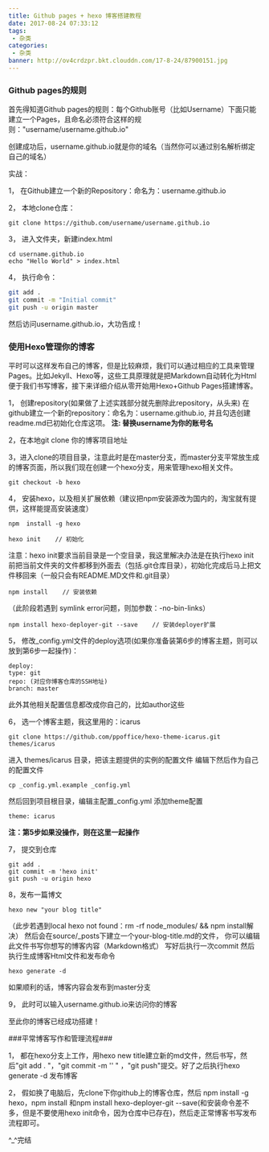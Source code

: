 ```yaml
---
title: Github pages + hexo 博客搭建教程
date: 2017-08-24 07:33:12
tags:
 - 杂类
categories:
 - 杂类
banner: http://ov4crdzpr.bkt.clouddn.com/17-8-24/87900151.jpg
---
```


### Github pages的规则 ###
首先得知道Github pages的规则：每个Github账号（比如Username）下面只能建立一个Pages，且命名必须符合这样的规则："username/username.github.io"

创建成功后，username.github.io就是你的域名（当然你可以通过别名解析绑定自己的域名）

实战：

1， 在Github建立一个新的Repository：命名为：username.github.io

2， 本地clone仓库：

```
git clone https://github.com/username/username.github.io
```

3， 进入文件夹，新建index.html

```
cd username.github.io 
echo "Hello World" > index.html
```

4， 执行命令：

 ```bash
 git add .
 git commit -m "Initial commit"
 git push -u origin master
```

然后访问username.github.io，大功告成！

### 使用Hexo管理你的博客 ###

平时可以这样发布自己的博客，但是比较麻烦，我们可以通过相应的工具来管理Pages。比如Jekyll、Hexo等，这些工具原理就是把Markdown自动转化为Html便于我们书写博客，接下来详细介绍从零开始用Hexo+Github Pages搭建博客。

1， 创建repository(如果做了上述实践部分就先删除此repository，从头来)
在github建立一个新的repository：命名为：username.github.io, 并且勾选创建readme.md已初始化仓库这项。
**注: 替换username为你的账号名**

2，在本地git clone 你的博客项目地址

3，进入clone的项目目录，注意此时是在master分支，而master分支平常放生成的博客页面，所以我们现在创建一个hexo分支，用来管理hexo相关文件。

```
git checkout -b hexo
```

4， 安装hexo，以及相关扩展依赖（建议把npm安装源改为国内的，淘宝就有提供，这样能提高安装速度）

```
npm  install -g hexo
```

```
hexo init    // 初始化
```

注意：hexo init要求当前目录是一个空目录，我这里解决办法是在执行hexo init 前把当前文件夹的文件都移到外面去（包括.git仓库目录），初始化完成后马上把文件移回来（一般只会有README.MD文件和.git目录）


```
npm install    // 安装依赖
```

（此阶段若遇到 symlink error问题，则加参数：-no-bin-links）

```
npm install hexo-deployer-git --save    // 安装deployer扩展
```

5，  修改_config.yml文件的deploy选项(如果你准备装第6步的博客主题，则可以放到第6步一起操作)：

```
deploy:
type: git
repo: (对应你博客仓库的SSH地址)
branch: master
```

此外其他相关配置信息都改成你自己的，比如author这些

6， 选一个博客主题，我这里用的：icarus

```
git clone https://github.com/ppoffice/hexo-theme-icarus.git themes/icarus
```

进入 themes/icarus 目录，把该主题提供的实例的配置文件 编辑下然后作为自己的配置文件

```
cp _config.yml.example _config.yml
```

然后回到项目根目录，编辑主配置_config.yml 添加theme配置

```
theme: icarus
```

**注：第5步如果没操作，则在这里一起操作**

7， 提交到仓库

```
git add .
git commit -m 'hexo init'
git push -u origin hexo
```


8，发布一篇博文

```
hexo new "your blog title"
```

（此步若遇到local hexo not found：rm -rf node_modules/ && npm install解决）
然后会在source/_posts下建立一个your-blog-title.md的文件，
你可以编辑此文件书写你想写的博客内容（Markdown格式）
写好后执行一次commit
然后执行生成博客Html文件和发布命令

```
hexo generate -d
```

如果顺利的话，博客内容会发布到master分支

9， 此时可以输入username.github.io来访问你的博客

至此你的博客已经成功搭建！

###平常博客写作和管理流程###

1， 都在hexo分支上工作，用hexo new title建立新的md文件，然后书写，然后"git add . "，"git commit -m '' " ，"git push"提交。好了之后执行hexo generate -d 发布博客

2， 假如换了电脑后，先clone下你github上的博客仓库，然后 npm install -g hexo，npm install 和npm install hexo-deployer-git --save(和安装命令差不多，但是不要使用hexo init命令，因为仓库中已存在)，然后走正常博客书写发布流程即可。

^_^完结

